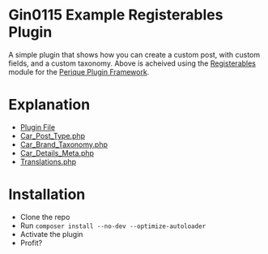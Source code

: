 # Gin0115 Example Registerables Plugin

A simple plugin that shows how you can create a custom post, with custom fields, and a custom taxonomy. Above is acheived using the [Registerables](https://github.com/Pink-Crab/Perique-Registerables) module for the [Perique Plugin Framework](https://github.com/Pink-Crab/Perique-Framework).

# Explanation

* [Plugin File](docs/plugin.md)
* [Car_Post_Type.php](docs/car-post-type.md)
* [Car_Brand_Taxonomy.php](docs/car-brand-taxonomy.md)
* [Car_Details_Meta.php](car-details-meta.md)
* [Translations.php](translations.md)

# Installation

* Clone the repo
* Run `composer install --no-dev --optimize-autoloader`
* Activate the plugin
* Profit?